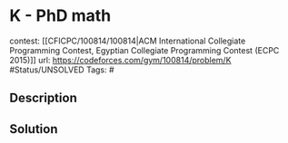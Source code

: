 # K - PhD math

contest: [[CFICPC/100814/100814|ACM International Collegiate Programming Contest, Egyptian Collegiate Programming Contest (ECPC 2015)]]
url: https://codeforces.com/gym/100814/problem/K
#Status/UNSOLVED
Tags: #

## Description

## Solution

